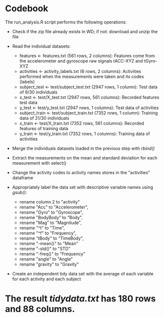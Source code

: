 # Codebook

The run_analysis.R script performs the following operations:

- Check if the zip file already exists in WD; if not: download and unzip the file
- Read the individual datasets:
  - features <- features.txt (561 rows, 2 columns): Features come from the accelerometer and gyroscope raw signals tACC-XYZ and tGyro-XYZ
  - activities <- activity_labels.txt (6 rows, 2 columns): Activities performed when the  measurements were taken and its codes (labels)
  - subject_test <- test/subject_test.txt (2947 rows, 1 column): Test data of 9/30 individuals
  - x_test <- test/X_test.txt (2947 rows, 561 columns): Recorded features test data
  - y_test <- test/y_test.txt (2947 rows, 1 columns): Test data of activities
  - subject_train <- test/subject_train.txt (7352 rows, 1 column): Training data of 21/30 individuals
  - x_train <- test/X_train.txt (7352 rows, 561 columns): Recorded features of training data
  - y_train <- test/y_train.txt (7352 rows, 1 columns): Training data of activities

- Merge the individuals datasets loaded in the previous step with _rbind()_
- Extract the measurements on the mean and standard deviation for each measurement with select()
- Change the activity codes to activity names stores in the "activities" dataframe
- Appropriately label the data set with descriptive variable names using _gsub()_:
  - rename column 2 to "activity"
  - rename "Acc" to "Accelerometer",
  - rename "Gyro" to "Gyroscope",
  - rename "BodyBody" to "Body",
  - rename "Mag" to "Magnitude",
  - rename "^t" to "Time",
  - rename "^f" to "Frequency",
  - rename "tBody" to "TimeBody",
  - rename "-mean()" to "Mean"
  - rename "-std()" to "STD"
  - rename "-freq()" to "Frequency"
  - rename "angle" to "Angle"
  - rename "gravity" to "Gravity"

- Create an independent tidy data set with the average of each variable for each activity and each subject

# The result _tidydata.txt_ has 180 rows and 88 columns.